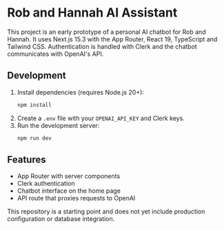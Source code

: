 # Rob and Hannah AI Assistant

This project is an early prototype of a personal AI chatbot for Rob and Hannah. It uses Next.js 15.3 with the App Router, React 19, TypeScript and Tailwind CSS. Authentication is handled with Clerk and the chatbot communicates with OpenAI's API.

## Development

1. Install dependencies (requires Node.js 20+):
   ```bash
   npm install
   ```
2. Create a `.env` file with your `OPENAI_API_KEY` and Clerk keys.
3. Run the development server:
   ```bash
   npm run dev
   ```

## Features

- App Router with server components
- Clerk authentication
- Chatbot interface on the home page
- API route that proxies requests to OpenAI

This repository is a starting point and does not yet include production configuration or database integration.
